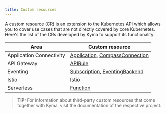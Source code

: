 ```yaml
---
title: Custom resources
---
```


A custom resource (CR) is an extension to the Kubernetes API which allows you to cover use cases that are not directly covered by core Kubernetes. Here's the list of the CRs developed by Kyma to support its functionality:

| Area | Custom resource |
| ---- | -------------- |
| Application Connectivity | [Application](ac-01-application.md), [CompassConnection](ra-01-compassconnection.md) |
| API Gateway | [APIRule](apix-01-apirule.md) |
| Eventing | [Subscription](evnt-01-subscription.md), [EventingBackend](evnt-02-eventingbackend.md) |
| Istio | [Istio](oper-01-istio.md) |
| Serverless | [Function](svls-01-function.md) |

 > **TIP:** For information about third-party custom resources that come together with Kyma, visit the documentation of the respective project.
